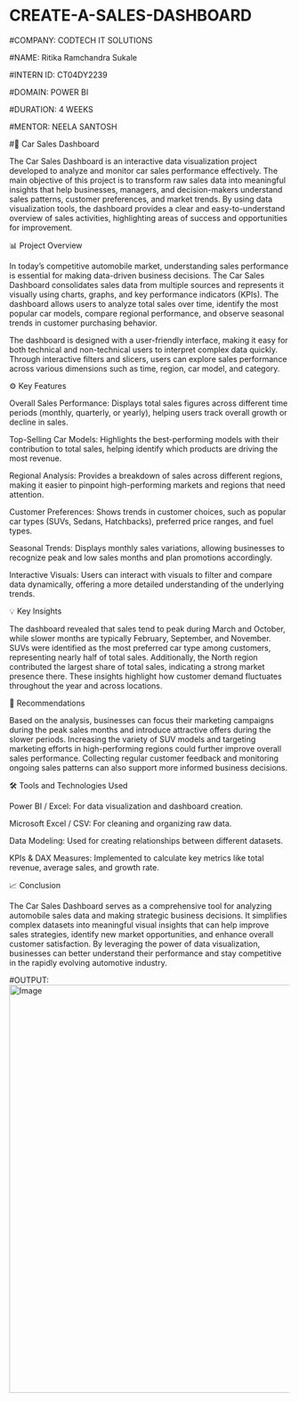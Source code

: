 # CREATE-A-SALES-DASHBOARD

#COMPANY: CODTECH IT SOLUTIONS

#NAME:  Ritika Ramchandra Sukale

#INTERN ID: CT04DY2239

#DOMAIN: POWER BI

#DURATION: 4 WEEKS

#MENTOR: NEELA SANTOSH

#🚗 Car Sales Dashboard

The Car Sales Dashboard is an interactive data visualization project developed to analyze and monitor car sales performance effectively. The main objective of this project is to transform raw sales data into meaningful insights that help businesses, managers, and decision-makers understand sales patterns, customer preferences, and market trends. By using data visualization tools, the dashboard provides a clear and easy-to-understand overview of sales activities, highlighting areas of success and opportunities for improvement.

📊 Project Overview

In today’s competitive automobile market, understanding sales performance is essential for making data-driven business decisions. The Car Sales Dashboard consolidates sales data from multiple sources and represents it visually using charts, graphs, and key performance indicators (KPIs). The dashboard allows users to analyze total sales over time, identify the most popular car models, compare regional performance, and observe seasonal trends in customer purchasing behavior.

The dashboard is designed with a user-friendly interface, making it easy for both technical and non-technical users to interpret complex data quickly. Through interactive filters and slicers, users can explore sales performance across various dimensions such as time, region, car model, and category.

⚙️ Key Features

Overall Sales Performance:
Displays total sales figures across different time periods (monthly, quarterly, or yearly), helping users track overall growth or decline in sales.

Top-Selling Car Models:
Highlights the best-performing models with their contribution to total sales, helping identify which products are driving the most revenue.

Regional Analysis:
Provides a breakdown of sales across different regions, making it easier to pinpoint high-performing markets and regions that need attention.

Customer Preferences:
Shows trends in customer choices, such as popular car types (SUVs, Sedans, Hatchbacks), preferred price ranges, and fuel types.

Seasonal Trends:
Displays monthly sales variations, allowing businesses to recognize peak and low sales months and plan promotions accordingly.

Interactive Visuals:
Users can interact with visuals to filter and compare data dynamically, offering a more detailed understanding of the underlying trends.

💡 Key Insights

The dashboard revealed that sales tend to peak during March and October, while slower months are typically February, September, and November. SUVs were identified as the most preferred car type among customers, representing nearly half of total sales. Additionally, the North region contributed the largest share of total sales, indicating a strong market presence there. These insights highlight how customer demand fluctuates throughout the year and across locations.

🧭 Recommendations

Based on the analysis, businesses can focus their marketing campaigns during the peak sales months and introduce attractive offers during the slower periods. Increasing the variety of SUV models and targeting marketing efforts in high-performing regions could further improve overall sales performance. Collecting regular customer feedback and monitoring ongoing sales patterns can also support more informed business decisions.

🛠️ Tools and Technologies Used

Power BI / Excel: For data visualization and dashboard creation.

Microsoft Excel / CSV: For cleaning and organizing raw data.

Data Modeling: Used for creating relationships between different datasets.

KPIs & DAX Measures: Implemented to calculate key metrics like total revenue, average sales, and growth rate.

📈 Conclusion

The Car Sales Dashboard serves as a comprehensive tool for analyzing automobile sales data and making strategic business decisions. It simplifies complex datasets into meaningful visual insights that can help improve sales strategies, identify new market opportunities, and enhance overall customer satisfaction. By leveraging the power of data visualization, businesses can better understand their performance and stay competitive in the rapidly evolving automotive industry.

#OUTPUT:
<img width="1197" height="732" alt="Image" src="https://github.com/user-attachments/assets/2b93be40-ca64-4e89-b85a-3ddb74c44ff9" />
